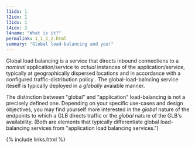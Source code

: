 ```yaml
---
l1idx: 1
l2idx: 1
l3idx: 1
l4idx: 2
l4name: "What is it?"
permalink: 1_1_1_2.html
summary: "Global load-balancing and you!"
---
```


Global load balancing is a service that directs inbound connections to a *nominal* application/service to *actual* instances of the application/service, typically at geographically dispersed locations and in accordance with a configured traffic-distribution policy .  The global-load-balncing service iteself is typically deployed in a *globally* avaiable manner.

The distinction between "global" and "application" load-balancing is not a precisely defined one.  Depending on your specific use-cases and design objectives, you may find yourself more interested in the *global* nature of the endpoints to which a GLB directs traffic or the *global* nature of the GLB's availability.  (Both are elements that typically differentiate global load-balancing services from "application load balancing services.")

{% include links.html %}